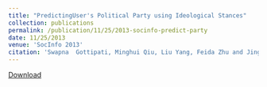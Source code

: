```yaml
---
title: "PredictingUser's Political Party using Ideological Stances"
collection: publications
permalink: /publication/11/25/2013-socinfo-predict-party
date: 11/25/2013
venue: 'SocInfo 2013'
citation: 'Swapna  Gottipati, Minghui Qiu, Liu Yang, Feida Zhu and Jing Jiang. PredictingUser&apos;s Political Party using Ideological Stances. In Proceedings of the 5th International Conference on Social Informatics (SocInfo 2013), Kyoto, Japan. November 2013. Full Oral Paper, Best Paper Runner-ups .'
---
```


<a href='http://yangliuy.github.io/files/papers/13-SocInfo-PartyPrediction.pdf'>Download</a>

